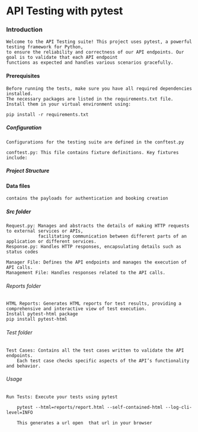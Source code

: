 # API Testing with pytest

### Introduction

    Welcome to the API Testing suite! This project uses pytest, a powerful testing framework for Python, 
    to ensure the reliability and correctness of our API endpoints. Our goal is to validate that each API endpoint
    functions as expected and handles various scenarios gracefully.

#### Prerequisites

    Before running the tests, make sure you have all required dependencies installed. 
    The necessary packages are listed in the requirements.txt file. 
    Install them in your virtual environment using:

    pip install -r requirements.txt


##### Configuration 

    Configurations for the testing suite are defined in the conftest.py

    conftest.py: This file contains fixture definitions. Key fixtures include:
    

##### Project Structure

#### Data files

    contains the payloads for authentication and booking creation 

##### Src folder

    Request.py: Manages and abstracts the details of making HTTP requests to external services or APIs, 
                facilitating communication between different parts of an application or different services.
    Response.py: Handles HTTP responses, encapsulating details such as status codes

    Manager File: Defines the API endpoints and manages the execution of API calls.
    Management File: Handles responses related to the API calls.

###### Reports folder

    HTML Reports: Generates HTML reports for test results, providing a comprehensive and interactive view of test execution.
    Install pytest-html package 
    pip install pytest-html

###### Test folder

    Test Cases: Contains all the test cases written to validate the API endpoints. 
        Each test case checks specific aspects of the API’s functionality and behavior.


###### Usage

    Run Tests: Execute your tests using pytest 

        pytest --html=reports/report.html --self-contained-html --log-cli-level=INFO

        This generates a url open  that url in your browser 
    
